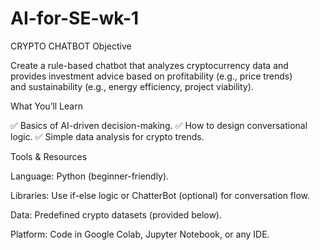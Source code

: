 # AI-for-SE-wk-1
CRYPTO CHATBOT
Objective

Create a rule-based chatbot that analyzes cryptocurrency data and provides investment advice based on profitability (e.g., price trends) and sustainability (e.g., energy efficiency, project viability).

What You’ll Learn

✅ Basics of AI-driven decision-making.
✅ How to design conversational logic.
✅ Simple data analysis for crypto trends.

Tools & Resources

Language: Python (beginner-friendly).

Libraries: Use if-else logic or ChatterBot (optional) for conversation flow.

Data: Predefined crypto datasets (provided below).

Platform: Code in Google Colab, Jupyter Notebook, or any IDE.
